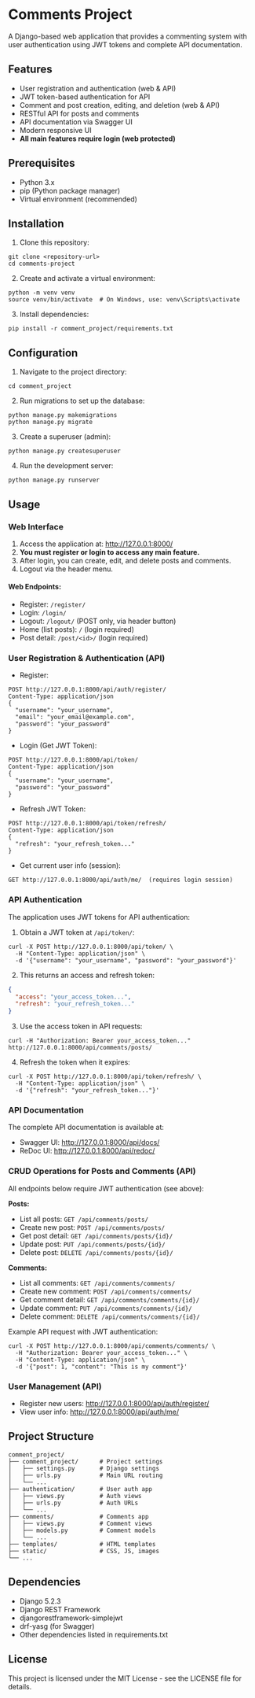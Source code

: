 # Comments Project

A Django-based web application that provides a commenting system with user authentication using JWT tokens and complete API documentation.

## Features

- User registration and authentication (web & API)
- JWT token-based authentication for API
- Comment and post creation, editing, and deletion (web & API)
- RESTful API for posts and comments
- API documentation via Swagger UI
- Modern responsive UI
- **All main features require login (web protected)**

## Prerequisites

- Python 3.x
- pip (Python package manager)
- Virtual environment (recommended)

## Installation

1. Clone this repository:
```
git clone <repository-url>
cd comments-project
```

2. Create and activate a virtual environment:
```
python -m venv venv
source venv/bin/activate  # On Windows, use: venv\Scripts\activate
```

3. Install dependencies:
```
pip install -r comment_project/requirements.txt
```

## Configuration

1. Navigate to the project directory:
```
cd comment_project
```

2. Run migrations to set up the database:
```
python manage.py makemigrations
python manage.py migrate
```

3. Create a superuser (admin):
```
python manage.py createsuperuser
```

4. Run the development server:
```
python manage.py runserver
```

## Usage

### Web Interface

1. Access the application at: http://127.0.0.1:8000/
2. **You must register or login to access any main feature.**
3. After login, you can create, edit, and delete posts and comments.
4. Logout via the header menu.

#### Web Endpoints:
- Register: `/register/`
- Login: `/login/`
- Logout: `/logout/` (POST only, via header button)
- Home (list posts): `/` (login required)
- Post detail: `/post/<id>/` (login required)

### User Registration & Authentication (API)

- Register: 
```
POST http://127.0.0.1:8000/api/auth/register/
Content-Type: application/json
{
  "username": "your_username",
  "email": "your_email@example.com",
  "password": "your_password"
}
```

- Login (Get JWT Token): 
```
POST http://127.0.0.1:8000/api/token/
Content-Type: application/json
{
  "username": "your_username",
  "password": "your_password"
}
```

- Refresh JWT Token:
```
POST http://127.0.0.1:8000/api/token/refresh/
Content-Type: application/json
{
  "refresh": "your_refresh_token..."
}
```

- Get current user info (session):
```
GET http://127.0.0.1:8000/api/auth/me/  (requires login session)
```

### API Authentication

The application uses JWT tokens for API authentication:

1. Obtain a JWT token at `/api/token/`:
```
curl -X POST http://127.0.0.1:8000/api/token/ \
  -H "Content-Type: application/json" \
  -d '{"username": "your_username", "password": "your_password"}'
```

2. This returns an access and refresh token:
```json
{
  "access": "your_access_token...",
  "refresh": "your_refresh_token..."
}
```

3. Use the access token in API requests:
```
curl -H "Authorization: Bearer your_access_token..." http://127.0.0.1:8000/api/comments/posts/
```

4. Refresh the token when it expires:
```
curl -X POST http://127.0.0.1:8000/api/token/refresh/ \
  -H "Content-Type: application/json" \
  -d '{"refresh": "your_refresh_token..."}'
```

### API Documentation

The complete API documentation is available at:

- Swagger UI: http://127.0.0.1:8000/api/docs/
- ReDoc UI: http://127.0.0.1:8000/api/redoc/

### CRUD Operations for Posts and Comments (API)

All endpoints below require JWT authentication (see above):

**Posts:**
- List all posts: `GET /api/comments/posts/`
- Create new post: `POST /api/comments/posts/`
- Get post detail: `GET /api/comments/posts/{id}/`
- Update post: `PUT /api/comments/posts/{id}/`
- Delete post: `DELETE /api/comments/posts/{id}/`

**Comments:**
- List all comments: `GET /api/comments/comments/`
- Create new comment: `POST /api/comments/comments/`
- Get comment detail: `GET /api/comments/comments/{id}/`
- Update comment: `PUT /api/comments/comments/{id}/`
- Delete comment: `DELETE /api/comments/comments/{id}/`

Example API request with JWT authentication:
```
curl -X POST http://127.0.0.1:8000/api/comments/comments/ \
  -H "Authorization: Bearer your_access_token..." \
  -H "Content-Type: application/json" \
  -d '{"post": 1, "content": "This is my comment"}'
```

### User Management (API)

- Register new users: http://127.0.0.1:8000/api/auth/register/
- View user info: http://127.0.0.1:8000/api/auth/me/

## Project Structure

```
comment_project/
├── comment_project/      # Project settings
│   ├── settings.py       # Django settings
│   ├── urls.py           # Main URL routing
│   └── ...
├── authentication/       # User auth app
│   ├── views.py          # Auth views
│   ├── urls.py           # Auth URLs
│   └── ...
├── comments/             # Comments app
│   ├── views.py          # Comment views
│   ├── models.py         # Comment models
│   └── ...
├── templates/            # HTML templates
├── static/               # CSS, JS, images
└── ...
```

## Dependencies

- Django 5.2.3
- Django REST Framework
- djangorestframework-simplejwt
- drf-yasg (for Swagger)
- Other dependencies listed in requirements.txt

## License

This project is licensed under the MIT License - see the LICENSE file for details.
